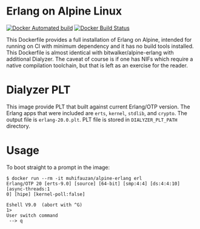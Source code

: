 # Erlang on Alpine Linux

[![Docker Automated build](https://img.shields.io/docker/automated/muhifauzan/alpine-erlang.svg)](https://hub.docker.com/r/muhifauzan/alpine-erlang/)
[![Docker Build Status](https://img.shields.io/docker/build/muhifauzan/alpine-erlang.svg)](https://hub.docker.com/r/muhifauzan/alpine-erlang/builds/)

This Dockerfile provides a full installation of Erlang on Alpine, intended for
running on CI with minimum dependency and it has no build tools installed. This
Dockerfile is almost identical with bitwalker/alpine-erlang with additional
Dialyzer. The caveat of course is if one has NIFs which require a native
compilation toolchain, but that is left as an exercise for the reader.

# Dialyzer PLT

This image provide PLT that built against current Erlang/OTP version. The Erlang
apps that were included are `erts`, `kernel`, `stdlib`, and `crypto`. The output
file is `erlang-20.0.plt`. PLT file is stored in `DIALYZER_PLT_PATH` directory.


# Usage

To boot straight to a prompt in the image:

``` shell
$ docker run --rm -it muhifauzan/alpine-erlang erl
Erlang/OTP 20 [erts-9.0] [source] [64-bit] [smp:4:4] [ds:4:4:10] [async-threads:1
0] [hipe] [kernel-poll:false]

Eshell V9.0  (abort with ^G)
1>
User switch command
 --> q
```

<!--  LocalWords:  bitwalker
 -->
